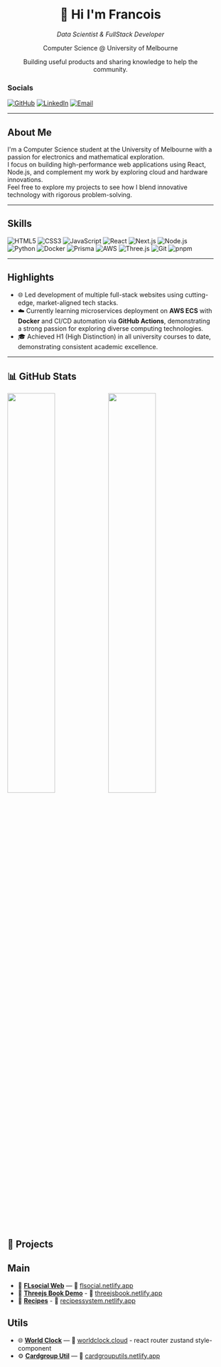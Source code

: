 <!-- 左侧栏 -->
<div width="250px" style="float:left; margin-right:40px;">
  <div align="center">
    <h1>👋 Hi I'm Francois</h1>
    <p><em>Data Scientist & FullStack Developer</em></p>
    <p>Computer Science @ University of Melbourne</p>
    <p>Building useful products and sharing knowledge to help the community.</p>
  </div>
  <div align="left">
    
### Socials  
<p>
  <a href="https://github.com/FRANCOIS128"><img src="https://img.shields.io/badge/GitHub-181717?logo=github&logoColor=white" alt="GitHub"/></a>
  <a href="https://www.linkedin.com/in/francoisli08"><img src="https://img.shields.io/badge/LinkedIn-0077B5?logo=linkedin&logoColor=white" alt="LinkedIn"/></a>
  <a href="mailto:franlijd08@gmail.com"><img src="https://img.shields.io/badge/Email-D14836?logo=gmail&logoColor=white" alt="Email"/></a>
</p>

---

## About Me
I'm a Computer Science student at the University of Melbourne with a passion for electronics and mathematical exploration.  
I focus on building high-performance web applications using React, Node.js, and complement my work by exploring cloud and hardware innovations.  
Feel free to explore my projects to see how I blend innovative technology with rigorous problem-solving.

---

## Skills  
<p>
  <img src="https://img.shields.io/badge/HTML5-E34F26?logo=html5&logoColor=white" alt="HTML5"/>
  <img src="https://img.shields.io/badge/CSS3-1572B6?logo=css3&logoColor=white" alt="CSS3"/>
  <img src="https://img.shields.io/badge/JavaScript-F7DF1E?logo=javascript&logoColor=black" alt="JavaScript"/>
  <img src="https://img.shields.io/badge/React-20232A?logo=react&logoColor=61DAFB" alt="React"/>
  <img src="https://img.shields.io/badge/Next.js-000000?logo=next.js&logoColor=white" alt="Next.js"/>
  <img src="https://img.shields.io/badge/Node.js-339933?logo=node.js&logoColor=white" alt="Node.js"/>
  <img src="https://img.shields.io/badge/Python-3776AB?logo=python&logoColor=white" alt="Python"/>
  <img src="https://img.shields.io/badge/Docker-2496ED?logo=docker&logoColor=white" alt="Docker"/>
  <img src="https://img.shields.io/badge/Prisma-2D3748?logo=prisma&logoColor=white" alt="Prisma"/>
  <img src="https://img.shields.io/badge/AWS-232F3E?logo=amazonaws&logoColor=white" alt="AWS"/>
  <img src="https://img.shields.io/badge/Three.js-000000?logo=three.js&logoColor=white" alt="Three.js"/>
  <img src="https://img.shields.io/badge/Git-F05032?logo=git&logoColor=white" alt="Git"/>
  <img src="https://img.shields.io/badge/⁠pnpm-F69220?logo=pnpm&logoColor=white" alt="pnpm"/>

</p>

---

## Highlights
- 🌐 Led development of multiple full-stack websites using cutting-edge, market-aligned tech stacks.
- ☁️ Currently learning microservices deployment on **AWS ECS** with **Docker** and CI/CD automation via **GitHub Actions**, demonstrating a strong passion for exploring diverse computing technologies.
- 🎓 Achieved H1 (High Distinction) in all university courses to date, demonstrating consistent academic excellence.
 

---

## 📊 GitHub Stats

<p align="left">
  <img src="https://github-readme-stats.vercel.app/api?username=francois128&show_icons=true&theme=tokyonight" width="48%" />
  <img src="https://github-readme-stats.vercel.app/api/top-langs?username=francois128&layout=compact&theme=tokyonight" width="48%" />
</p>

## 💼 Projects

## Main

- 💬 **[FLsocial Web](https://flsocial.netlify.app)** — 🔗 [flsocial.netlify.app](https://flsocial.netlify.app)
- 💬 **[Threejs Book Demo](https://threejsbook.netlify.app)** - 🔗 [threejsbook.netlify.app](https://threejsbook.netlify.app)
- 💬 **[Recipes](https://recipessystem.netlify.app)** - 🔗 [recipessystem.netlify.app](https://recipessystem.netlify.app)

## Utils

- 🌐 **[World Clock](https://worldclock.cloud)** — 🔗 [worldclock.cloud](https://worldclock.cloud) - react router zustand style-component
- ⚙️ **[Cardgroup Util](https://cardgrouputils.netlify.app)** — 🔗 [cardgrouputils.netlify.app](https://cardgrouputils.netlify.app)



</div>
